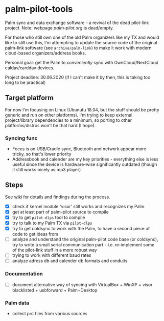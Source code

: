 # palm-pilot-tools
Palm sync and data exchange software - a revival of the dead pilot-link project. Note: webpage _palm-pilot.org_ is dead/empty.

For those who still own one of the old Palm organizers like my TX and would like to still use this, I'm attempting to
update the source code of the original palm-link software (see `archive/palm-link`) to make it work with modern cloud-based organizers/address books.

Personal goal: get the Palm to _conveniently_ sync with OwnCloud/NextCloud caldav/carddav devices.

Project deadline: 30.06.2020 (if I can't make it by then, this is taking too long to be practical)

## Target platform

For now I'm focusing on Linux (Ubunutu 18.04, but the stuff should be pretty generic and run on other platforms). I'm trying
to keep external project/library dependencies to a minimum, so porting to other platforms/distros won't be that hard (I hope).

### Syncing func

- Focus is on USB/Cradle sync, Bluetooth and network appear more tricky, so that's lower priority
- Addressbook and calender are my key priorities - everything else is less useful since the device is hardware-wise significantly outdated (though it still works nicely as mp3 player)

## Steps

See [wiki](https://github.com/ghorwin/palm-pilot-tools/wiki/Palm-Pilot-Tools-Wiki) for details and findings during the process.

- [x] check if kernel module 'visor' still works and recognizes my Palm
- [x] get at least part of palm-pilot source to compile
- [x] try to get `pilot-dlps` tool to compile
- [x] try to talk to my Palm TX via `pilot-dlps`
- [x] try to get coldsync to work with the Palm, to have a second piece of code to get ideas from
- [ ] analyze and understand the original palm-pilot code base (or coldsync), try to write a small serial communication part - i.e. re-implement 
      some of the pilot-link stuff in a more robust way
- [ ] trying to work with different baud rates
- [ ] analyze adress db and calender db formats and conduits

### Documentation

- [ ] document alternative way of syncing with VirtualBox + WinXP + visor blacklisted  + usbforward + Palm+Desktop

### Palm data

- collect prc files from various sources

